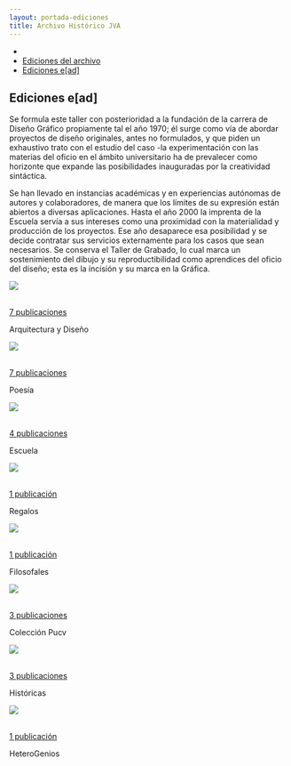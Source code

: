 ```yaml
---
layout: portada-ediciones
title: Archivo Histórico JVA
---
```

<div class='contenedor-sin-relleno'>
  <div class='fila'>
    <div class='col-lg-12 oculto-xs'>
      <ul id='breadcrumb'>
        <li><a href='pags/home'><i class="icn icn-hogar-l icn-md"></i></a></li>
        <li><a href='pags/sobre_el_archivo'> Ediciones del archivo</a></li>
        <li><a href='pags/resena_historia'> Ediciones e[ad]</a></li>
      </ul>
    </div>
  </div>
</div>
<div class='fondo-blanco'>
    <div class='wrap'>          
      <div class='fila'>
        <div class='col-lg-6 col-md-8 col-sm-12 col-xs-12'>
          <h2 class='rojo-claro'>Ediciones e[ad]</h2>
          <p class='xs fina'>Se formula este taller con posterioridad a la fundación de la carrera de Diseño Gráfico propiamente tal el año 1970; él surge como vía de abordar proyectos de diseño originales, antes no formulados, y que piden un exhaustivo trato con el estudio del caso -la experimentación con las materias del oficio en el ámbito universitario ha de prevalecer como horizonte que expande las posibilidades inauguradas por la creatividad sintáctica.</p>
          <p class='xs fina'>Se han llevado en instancias académicas y en experiencias autónomas de autores y colaboradores, de manera que los límites de su expresión están abiertos a diversas aplicaciones. Hasta el año 2000 la imprenta de la Escuela servía a sus intereses como una proximidad con la materialidad y producción de los proyectos. Ese año desaparece esa posibilidad y se decide contratar sus servicios externamente para los casos que sean necesarios. Se conserva el Taller de Grabado, lo cual marca un sostenimiento del dibujo y su reproductibilidad como aprendices del oficio del diseño; esta es la incisión y su marca en la Gráfica.</p>
        </div>
      </div>
      <div class='fila'>
        <div class='col-lg-3 col-md-3 col-sm-6 col-xs-12'>             
          <div class='prev-imagen lg'>
            <a href='{{ site.baseurl }}/pags/categoria-ediciones/index.html'><img class='ancho-maximo'src="{{ site.baseurl }}/img/img-archivo/escuela-arq-cat.jpg"><div class="text-content"><p class='blanco'><i class="icn icn-libro icn-lg blanco"></i></br>7 publicaciones</p></div></a>
            <div class="franja-categoria fondo-rojo-claro">
              <p>Arquitectura y Diseño</p>
            </div>
          </div>
        </div>
        <div class='col-lg-3 col-md-3 col-sm-6 col-xs-12'>             
          <div class='prev-imagen lg'>
            <a href='{{ site.baseurl }}/pags/categoria-ediciones/index.html'><img class='ancho-maximo'src="{{ site.baseurl }}/img/img-archivo/poesia-cat2.jpg"><div class="text-content"><p class='blanco'><i class="icn icn-libro icn-lg blanco"></i></br>7 publicaciones</p></div></a> 
            <div class="franja-categoria fondo-rojo-claro">
              <p>Poesía</p>
            </div>
          </div>
        </div> 
        <div class='col-lg-3 col-md-3 col-sm-6 col-xs-12'>             
          <div class='prev-imagen lg'>
            <a href='{{ site.baseurl }}/pags/categoria-ediciones/index.html'><img class='ancho-maximo'src="{{ site.baseurl }}/img/img-archivo/ame-cat.jpg"><div class="text-content"><p class='blanco'><i class="icn icn-libro icn-lg blanco"></i></br>4 publicaciones</p></div></a> 
            <div class="franja-categoria fondo-rojo-claro">
              <p>Escuela</p>
            </div>
          </div>
        </div> 
        <div class='col-lg-3 col-md-3 col-sm-6 col-xs-12'>             
          <div class='prev-imagen lg'>
            <a href='{{ site.baseurl }}/pags/categoria-ediciones/index.html'><img class='ancho-maximo'src="{{ site.baseurl }}/img/img-archivo/regalo-cat-1.jpg"><div class="text-content"><p class='blanco'><i class="icn icn-libro icn-lg blanco"></i></br>1 publicación</p></div></a> 
            <div class="franja-categoria fondo-rojo-claro">
              <p>Regalos</p>
            </div>
          </div>
        </div> 
      </div><!-- fin fila -->                
      <div class='fila'>
        <div class='col-lg-3 col-md-3 col-sm-6 col-xs-12'>             
          <div class='prev-imagen lg'>
            <a href='{{ site.baseurl }}/pags/categoria-ediciones/index.html'><img class='ancho-maximo'src="{{ site.baseurl }}/img/img-archivo/filosofal-cat.jpg"><div class="text-content"><p class='blanco'><i class="icn icn-libro icn-lg blanco"></i></br>1 publicación</p></div></a>
            <div class="franja-categoria fondo-rojo-claro">
              <p>Filosofales</p>
            </div>
          </div>
        </div>
        <div class='col-lg-3 col-md-3 col-sm-6 col-xs-12'>             
          <div class='prev-imagen lg'>
            <a href='{{ site.baseurl }}/pags/categoria-ediciones/index.html'><img class='ancho-maximo'src="{{ site.baseurl }}/img/img-archivo/pucv-cat.jpg"><div class="text-content"><p class='blanco'><i class="icn icn-libro icn-lg blanco"></i></br>3 publicaciones</p></div></a> 
            <div class="franja-categoria fondo-rojo-claro">
              <p>Colección Pucv</p>
            </div>
          </div>
        </div> 
        <div class='col-lg-3 col-md-3 col-sm-6 col-xs-12'>             
          <div class='prev-imagen lg'>
            <a href='{{ site.baseurl }}/pags/categoria-ediciones/index.html'><img class='ancho-maximo'src="{{ site.baseurl }}/img/img-archivo/margot-loyola.jpg"><div class="text-content"><p class='blanco'><i class="icn icn-libro icn-lg blanco"></i></br>3 publicaciones</p></div></a> 
            <div class="franja-categoria fondo-rojo-claro">
              <p>Históricas</p>
            </div>
          </div>
        </div> 
        <div class='col-lg-3 col-md-3 col-sm-6 col-xs-12'>             
          <div class='prev-imagen lg'>
            <a href='{{ site.baseurl }}/pags/categoria-ediciones/index.html'><img class='ancho-maximo'src="{{ site.baseurl }}/img/img-archivo/carta-alemania.jpg"><div class="text-content"><p class='blanco'><i class="icn icn-libro icn-lg blanco"></i></br>1 publicación</p></div></a> 
            <div class="franja-categoria fondo-rojo-claro">
              <p>HeteroGenios</p>
            </div>
          </div>
        </div> 
      </div><!-- fin fila -->
    </div> <!-- fin wrap general -->
  </div><!-- fin fondo-blanco -->
</div><!-- fin fondo-blanco -->